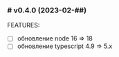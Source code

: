 ### # v0.4.0 (2023-02-##)

FEATURES:

- [ ] обновление node 16 => 18
- [ ] обновление typescript 4.9 => 5.x
